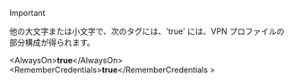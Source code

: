 >[!IMPORTANT]
>他の大文字または小文字で、次のタグには、'true' には、VPN プロファイルの部分構成が得られます。
>
>\<AlwaysOn\>**true**\</AlwaysOn><br>
>\<RememberCredentials\>**true**\</RememberCredentials >